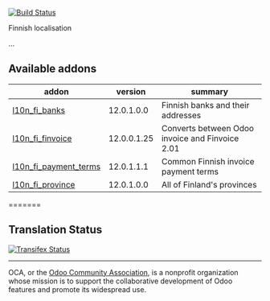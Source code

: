 [![Build Status](https://travis-ci.org/Tawasta/l10n-finland.svg?branch=12.0)](https://travis-ci.org/Tawasta/l10n-finland)

Finnish localisation

...

[//]: # (addons)

Available addons
----------------
addon | version | summary
--- | --- | ---
[l10n_fi_banks](l10n_fi_banks/) | 12.0.1.0.0 | Finnish banks and their addresses
[l10n_fi_finvoice](l10n_fi_finvoice/) | 12.0.0.1.25 | Converts between Odoo invoice and Finvoice 2.01
[l10n_fi_payment_terms](l10n_fi_payment_terms/) | 12.0.1.1.1 | Common Finnish invoice payment terms
[l10n_fi_province](l10n_fi_province/) | 12.0.1.0.0 | All of Finland's provinces

[//]: # (end addons)
=======


Translation Status
------------------
[![Transifex Status](https://www.transifex.com/projects/p/OCA-l10n-finland-12-0/chart/image_png)](https://www.transifex.com/projects/p/OCA-l10n-finland-12-0)


----

OCA, or the [Odoo Community Association](http://odoo-community.org/), is a nonprofit organization whose
mission is to support the collaborative development of Odoo features and
promote its widespread use.


